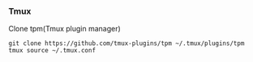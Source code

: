 ### Tmux

Clone tpm(Tmux plugin manager)

```
git clone https://github.com/tmux-plugins/tpm ~/.tmux/plugins/tpm
tmux source ~/.tmux.conf
```


